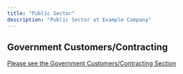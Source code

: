 ```yaml
---
title: "Public Sector"
description: "Public Sector at Example Company"
---
```


## Government Customers/Contracting

[Please see the Government Customers/Contracting Section](https://internal.example_company.com/handbook/sales/public-sector/#government-customerscontracting)
